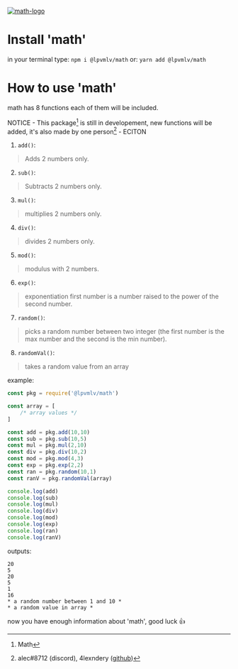 [![math-logo](https://i.imgur.com/cq3BIAt.png)](https://math.4lexndery.repl.co)

# Install 'math'

in your terminal type:
`npm i @lpvmlv/math`
or:
`yarn add @lpvmlv/math`

# How to use 'math'

math has 8 functions each of them will be included.

NOTICE - This package[^1] is still in developement, new functions will be added, it's also made by one person[^2] - ECITON

1. `add()`:
> Adds 2 numbers only.

2. `sub()`:
> Subtracts 2 numbers only.

3. `mul()`:
> multiplies 2 numbers only.

4. `div()`:
> divides 2 numbers only.

5. `mod()`:
> modulus with 2 numbers.

6. `exp()`:
> exponentiation first number is a number raised to the power of the second number.

7. `random()`:
> picks a random number between two integer (the first number is the max number and the second is the min number).

8. `randomVal()`:
> takes a random value from an array

example:

```js
const pkg = require('@lpvmlv/math')

const array = [
    /* array values */
]

const add = pkg.add(10,10)
const sub = pkg.sub(10,5)
const mul = pkg.mul(2,10)
const div = pkg.div(10,2)
const mod = pkg.mod(4,3)
const exp = pkg.exp(2,2)
const ran = pkg.random(10,1)
const ranV = pkg.randomVal(array)

console.log(add)
console.log(sub)
console.log(mul)
console.log(div)
console.log(mod)
console.log(exp)
console.log(ran)
console.log(ranV)
```

outputs:
```
20
5
20
5
1
16
* a random number between 1 and 10 *
* a random value in array *
```

now you have enough information about 'math', good luck :thumbsup:

[^1]: Math
[^2]: alec#8712 (discord), 4lexndery ([github](https://github.com/4lexndery))
